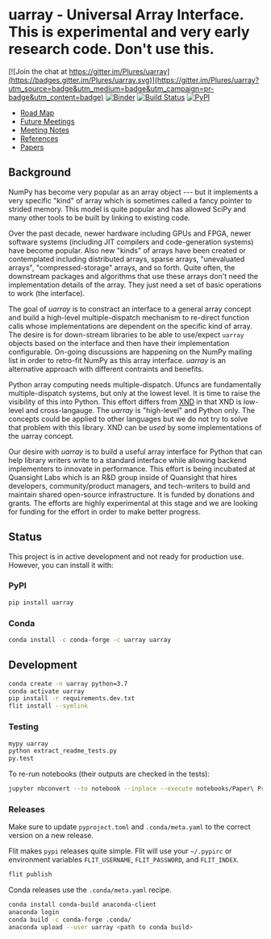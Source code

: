 # uarray - Universal Array Interface. This is experimental and very early research code. Don't use this.

[![Join the chat at https://gitter.im/Plures/uarray](https://badges.gitter.im/Plures/uarray.svg)](https://gitter.im/Plures/uarray?utm_source=badge&utm_medium=badge&utm_campaign=pr-badge&utm_content=badge) [![Binder](https://mybinder.org/badge.svg)](https://mybinder.org/v2/gh/Quansight-Labs/uarray/master?urlpath=lab/tree/notebooks/NumPy%20Compat.ipynb) [![Build Status](https://dev.azure.com/teoliphant/teoliphant/_apis/build/status/Quansight-Labs.uarray)](https://dev.azure.com/teoliphant/teoliphant/_build/latest?definitionId=1) [![PyPI](https://img.shields.io/pypi/v/uarray.svg?style=flat-square)](https://pypi.org/project/uarray/)

- [Road Map](https://github.com/Quansight-Labs/uarray/projects/2)
- [Future Meetings](https://calendar.google.com/calendar/embed?src=quansight.com_cg7sf4usbcn18gdhdb3l2c6v1g%40group.calendar.google.com&ctz=America%2FNew_York)
- [Meeting Notes](https://github.com/Quansight-Labs/uarray/wiki/Meeting-Notes)
- [References](https://github.com/Quansight-Labs/uarray/wiki/References)
- [Papers](https://paperpile.com/shared/fHftX5) 


## Background

NumPy has become very popular as an array object --- but it implements
a very specific "kind" of array which is sometimes called a fancy
pointer to strided memory. This model is quite popular and has allowed
SciPy and many other tools to be built by linking to existing code.

Over the past decade, newer hardware including GPUs and FPGA, newer
software systems (including JIT compilers and code-generation systems)
have become popular. Also new "kinds" of arrays have been created or
contemplated including distributed arrays, sparse arrays, "unevaluated
arrays", "compressed-storage" arrays, and so forth. Quite often, the
downstream packages and algorithms that use these arrays don't need
the implementation details of the array. They just need a set of basic
operations to work (the interface).

The goal of _uarray_ is to constract an interface to a general array
concept and build a high-level multiple-dispatch mechanism to
re-direct function calls whose implementations are dependent on the
specific kind of array. The desire is for down-stream libraries to be
able to use/expect `uarray` objects based on the interface and then have
their implementation configurable. On-going discussions are happening
on the NumPy mailing list in order to retro-fit NumPy as this array
interface. _uarray_ is an alternative approach with different
contraints and benefits.

Python array computing needs multiple-dispatch. Ufuncs are
fundamentally multiple-dispatch systems, but only at the lowest level.
It is time to raise the visibility of this into Python. This effort
differs from [XND](https://xnd.io/) in that XND is low-level and
cross-langauge. The _uarray_ is "high-level" and Python only. The
concepts could be applied to other languages but we do not try to
solve that problem with this library. XND can be _used_ by some
implementations of the uarray concept.

Our desire with _uarray_ is to build a useful array interface for Python
that can help library writers write to a standard interface while
allowing backend implementers to innovate in performance. This effort
is being incubated at Quansight Labs which is an R&D group inside of
Quansight that hires developers, community/product managers, and
tech-writers to build and maintain shared open-source infrastructure.
It is funded by donations and grants. The efforts are highly
experimental at this stage and we are looking for funding for the
effort in order to make better progress.

## Status

This project is in active development and not ready for production use. However, you can install it with:

### PyPI

```bash
pip install uarray
```

### Conda

```bash
conda install -c conda-forge -c uarray uarray
```

## Development

```bash
conda create -n uarray python=3.7
conda activate uarray
pip install -r requirements.dev.txt
flit install --symlink
```

### Testing

```bash
mypy uarray
python extract_readme_tests.py
py.test
```

To re-run notebooks (their outputs are checked in the tests):

```bash
jupyter nbconvert --to notebook --inplace --execute notebooks/Paper\ Problem.ipynb
```

### Releases

Make sure to update `pyproject.toml` and `.conda/meta.yaml` to the
correct version on a new release.

Flit makes `pypi` releases quite simple. Flit will use your
`~/.pypirc` or environment variables `FLIT_USERNAME`, `FLIT_PASSWORD`,
and `FLIT_INDEX`.

```bash
flit publish
```

Conda releases use the `.conda/meta.yaml` recipe.

```bash
conda install conda-build anaconda-client
anaconda login
conda build -c conda-forge .conda/
anaconda upload --user uarray <path to conda build>
```
